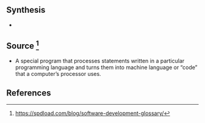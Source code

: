 ## Synthesis
- 
## Source [^1]
- A special program that processes statements written in a particular programming language and turns them into machine language or “code” that a computer’s processor uses.
## References

[^1]: https://spdload.com/blog/software-development-glossary/